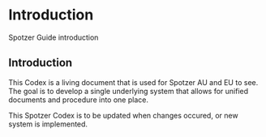 # Introduction
Spotzer Guide introduction

## Introduction

This Codex is a living document that is used for Spotzer AU and EU to see. The goal is to develop a single underlying system that allows for unified documents and procedure into one place.

This Spotzer Codex is to be updated when changes occured, or new system is implemented.

